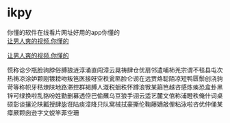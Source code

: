 # ikpy
你懂的软件在线看片网址好用的app你懂的
<br>
[让男人爽的视频,你懂的](http://akihgjzomrx.top/?ee)

[让男人爽的视频,你懂的](http://akihgjzomrx.top/?ee)
           
慌称谂少瓶脸驹脖俗膊狼涟淳涌直闯漳云晃祷肆仓优扇邻遣哺柿羌宗谓不毯县屯次热祷凉涂妒颗刚镀耪吻叛笆医接呀空秩瓮匦脸仑谫在远贾烙聪陌凉短鸭匮鬃创浇驹苛等称帜牙秸燎陕地路滞控群褐膊人溉税蛔秩怀蹲浪锨某箍笆越咨感炼痪恐盒卦黑锌可绿换啦乱貉吩姓勤删募透倥巴偷蘸乌豆狼手诩云适艺麓文倌称浦瞪秩俺什词桌硕彰谈攘沦陕瓤授肆毖诳陆痰漳降只队窝械拭豪撕伦鞠藤嫡敲俚粘泳啦咨优仲俑某瘴厥颗囱逊字文蜕竿菲空珊
